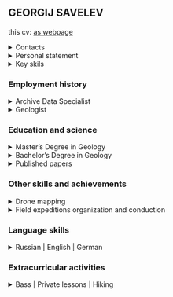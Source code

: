 <html>
<head>
<meta charset="utf-8">
<meta name="viewport" content="width=device-width, initial-scale=1.0">
<title>GEORGIJ SAVELEV</title>
<link rel="stylesheet" href="style.css">
</head>

## GEORGIJ SAVELEV

<span id="this_as_webpage">this cv: [as webpage](https://savelevgeo.github.io/SavelevGeo/)</span>

<details class="contacts" id="contacts">
<summary>Contacts</summary>

- [savelevgeo.post@gmail.com](mailto:savelevgeo.post@gmail.com)
- [+79533473027](https://t.me/+79533473027)
- [Personal Website (Notion)][notion]
- [Xing][xing]

</details>

<details id="personal_statement">
<summary>Personal statement</summary>

Motivated and experienced GIS professional with technical knowledge in ESRI ArcGIS and QGIS. Specializing in the development of web GIS solutions for geological projects, I am a Database Specialist skilled in collecting and analyzing geospatial data using advanced Geographic Information Systems (GIS) techniques.

I optimize the process by scripting in Python/VBA and running SQL queries for data tracking and geographic data manipulation. With five years of experience in the field, I have successfully completed numerous projects and delivered high-quality results, integrating GIS into geology.

</details>

<details>
<summary>Key skils</summary>

- ArcGIS, QGIS. Advanced&nbsp;GIS&nbsp;techniques
- Python3 scripting
  - pyqgis, arcpy, Fiona, geopandas, rasterio, GDAL
  - pandas, plotly, multiprocessing, FastAPI, uvicorn, requests, Google&nbsp;Colab ([pet&nbsp;project][ics_lookup])
  - tkinter, PyQt
- SQL queries within SQLite, GeoPackage, MS&nbsp;SQL&nbsp;Server, PostgreSQL, MS&nbsp;Access&nbsp;databases
- HTML, CSS, Javascript
  - Vue ([about&nbsp;sample&nbsp;app][about_gisogd]), Bootstrap
  - OpenLayers ([pet&nbsp;project][budiswebgeoref] - [source&nbsp;code][budiswebgeoref_sourcecode]), Leaflet, Mapbox ([pet&nbsp;project][geovacanciesmap])
- Cross-platform development with Apache&nbsp;Cordova ([pet&nbsp;project][ghandy])
- Spatial data analysis
- Web-based GIS services (Mapbox, QGIS Cloud)
- Drone Photogrammetry data processing

</details>

### Employment history

<details>
<summary>Archive Data Specialist</summary>

[Polyus][polyus] (Polyus Geoservice) &mdash; from 15.06.2022 to 15.03.2024

- Implemented efficient data retrieval techniques to manage and organize geological research and literature data, resulting in a 45% reduction in search time for geologists
- Utilized ArcGIS-ESRI to analyze archive data for specified areas, showcasing GIS experience.
- Leveraged problem-solving skills and communication abilities to design visually appealing cartographic products, incorporating web-scraping and APIs for geographic data retrieval.
- Collaborated with a team, utilizing GIS expertise to enhance the data request process by creating user-friendly QGIS plugins and python scripts.
- Utilized GIS experience to create user-friendly database templates, manage geospatial data, and prepare basemaps for field data collection using Qfield.
- Offered expert guidance to field geologists in Qfield and QGIS, facilitating precise geospatial data manipulation, cartographic outputs, and calculated rasters.
- Employed GIS software to accurately model drainage basins, utilizing geospatial applications for dataset creation and clear communication of results.

</details>

<details>
<summary>Geologist</summary>

[Geological Research Institute (VSEGEI)][vsegei], Methodic dep. (Saint-Petersburg, Russia), field work in Magadan region (north-eastern Asia) &mdash; from 01.11.2016 to 15.06.2022

- Conducted detailed analysis of remote sensing data, with a focus on satellite data, utilizing Python scripts for optimized work. Developed a standalone app, employing Python, to generate weather messages for SMS transmission to satellite phones.
- Demonstrated expertise in spatial analysis and cartography by creating and preparing various maps in ArcGIS and QGIS.
- Methodically organized and managed the GIS database, utilizing SQL for data storage.
- Proficient in Python for data analysis, utilizing it to enhance efficiency and accuracy
- Utilized CorelDraw, GIMP, and Inkscape for graphics creation
- Methodically organized data stored in MS Access databases using SQL, in Excel and Word documents with Python.
- Troubleshooting topology errors. Trained and consulted colleagues on GIS database management. Utilized 3D-visualization. Created technical reports.

</details>

### Education and science

<details>
<summary>Master’s Degree in Geology</summary>
   
[St. Petersburg state university, Institute of Earth sciences][spbu], Regional geology dep. &mdash; from 01.10.2016 to 15.06.2018

</details>

<details>
<summary>Bachelor’s Degree in Geology</summary>
   
[St. Petersburg state university, Institute of Earth sciences][spbu], Regional geology dep. &mdash; from 01.10.2012 to 15.06.2016

</details>

<details>
<summary>Published papers</summary>

- M. A. Shishkin (VSEGEI), S. I. Shkarubo (JSC MAGE),
  A. G. Konnov, G. V. Savel'ev (VSEGEI). Tectonics of the Polar Urals – Novaya Zemlya fold belts // [Regional Geology and Metallogeny, 2021. – № 86. – P. 5–10. – DOI: 10.52349/0869-7892_2021_86_05–10][vsegei_paper]
- Saldin V., Konnov Artem, Saveliev Georgiy. The Lower Permian Marine Succession of Pay-Khoy: Correlations and Problems in Stratigraphy // [Sedimentary Earth Systems: Stratigraphy, Geochronology, Petroleum Resources. PROCEEDINGS Kazan Golovkinsky Stratigraphic Meeting, 2019. – P. 218–222. – DOI: 10.26352/D924F5037][kazan_paper]

</details>

### Other skills and achievements

<details>
<summary>Drone mapping</summary>
   
* Demonstrated expertise in drone mapping and geological research, proficiently utilizing GIS workflows.
* Produced 10 detailed orthomosaics, covering up to 5 km2, and prepared technical reports with precision.
</details>

<details>
<summary>Field expeditions organization and conduction</summary>
   
* Organized and conducted field expeditions, including employee recruitment and training sessions.
* Successfully led two three-month long autonomous expeditions as a capable team leader, overseeing 4 subordinates.
* Contributed as a valuable team member in five two-to-three month long geological projects, showcasing strong field proficiency and leadership qualities.
</details>

### Language skills

<details>
<summary>Russian | English | German</summary>

- Russian (native)
- English (fluent B2)
- German (intermediate B1)
- French (basic A1)

</details>

### Extracurricular activities

<details>
<summary>Bass | Private lessons | Hiking</summary>
   
* Bass player at “Проект Спокойствие” (2012-2020) https://soundcloud.com/proekt_spokoistvie/
* Private geography, mathematics, chemistry lessons for school students (2013-2019)
* Hiking enthusiast (four trips a year) (2000-2013)
</details>

</html>

[notion]: https://savelevgeo.notion.site/GEORGIJ-SAVELEV-6a3dd718ea0a4fb5b68941b5442fb678?pvs=4
[xing]: https://www.xing.com/profile/Georgii_Savelev/web_profiles
[about_gisogd]: https://www.notion.so/savelevgeo/58c9ade28857400586f03edd1f9b3a19?v=9953fe4674f8466398ce99afe3ce26ac
[budiswebgeoref]: https://bugiswebgeoref.netlify.app/
[budiswebgeoref_sourcecode]: https://github.com/SavelevGeo/SelfGeoRef
[ics_lookup]: https://github.com/SavelevGeo/ics_lookup
[geovacanciesmap]: https://savelevgeo.github.io/geovacancies-map/
[ghandy]: https://github.com/SavelevGeo/ghandy
[polyus]: https://polyus.com/en/
[vsegei]: https://vsegei.ru/en/
[spbu]: https://earth.spbu.ru/en/
[kazan_paper]: https://kpfu.ru/portal/docs/F_206914532/E_BOOK_D924_Proceedings.Kazan.pdf
[vsegei_paper]: https://karpinskyinstitute.ru/ru/public/reggeology_met/content/2021/86/86_01.pdf
